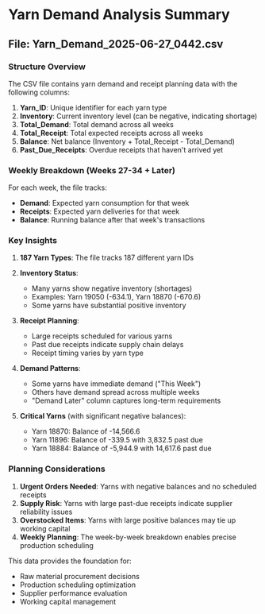# Yarn Demand Analysis Summary

## File: Yarn_Demand_2025-06-27_0442.csv

### Structure Overview
The CSV file contains yarn demand and receipt planning data with the following columns:

1. **Yarn_ID**: Unique identifier for each yarn type
2. **Inventory**: Current inventory level (can be negative, indicating shortage)
3. **Total_Demand**: Total demand across all weeks
4. **Total_Receipt**: Total expected receipts across all weeks
5. **Balance**: Net balance (Inventory + Total_Receipt - Total_Demand)
6. **Past_Due_Receipts**: Overdue receipts that haven't arrived yet

### Weekly Breakdown (Weeks 27-34 + Later)
For each week, the file tracks:
- **Demand**: Expected yarn consumption for that week
- **Receipts**: Expected yarn deliveries for that week
- **Balance**: Running balance after that week's transactions

### Key Insights

1. **187 Yarn Types**: The file tracks 187 different yarn IDs

2. **Inventory Status**:
   - Many yarns show negative inventory (shortages)
   - Examples: Yarn 19050 (-634.1), Yarn 18870 (-670.6)
   - Some yarns have substantial positive inventory

3. **Receipt Planning**:
   - Large receipts scheduled for various yarns
   - Past due receipts indicate supply chain delays
   - Receipt timing varies by yarn type

4. **Demand Patterns**:
   - Some yarns have immediate demand ("This Week")
   - Others have demand spread across multiple weeks
   - "Demand Later" column captures long-term requirements

5. **Critical Yarns** (with significant negative balances):
   - Yarn 18870: Balance of -14,566.6
   - Yarn 11896: Balance of -339.5 with 3,832.5 past due
   - Yarn 18884: Balance of -5,944.9 with 14,617.6 past due

### Planning Considerations

1. **Urgent Orders Needed**: Yarns with negative balances and no scheduled receipts
2. **Supply Risk**: Yarns with large past-due receipts indicate supplier reliability issues
3. **Overstocked Items**: Yarns with large positive balances may tie up working capital
4. **Weekly Planning**: The week-by-week breakdown enables precise production scheduling

This data provides the foundation for:
- Raw material procurement decisions
- Production scheduling optimization
- Supplier performance evaluation
- Working capital management
